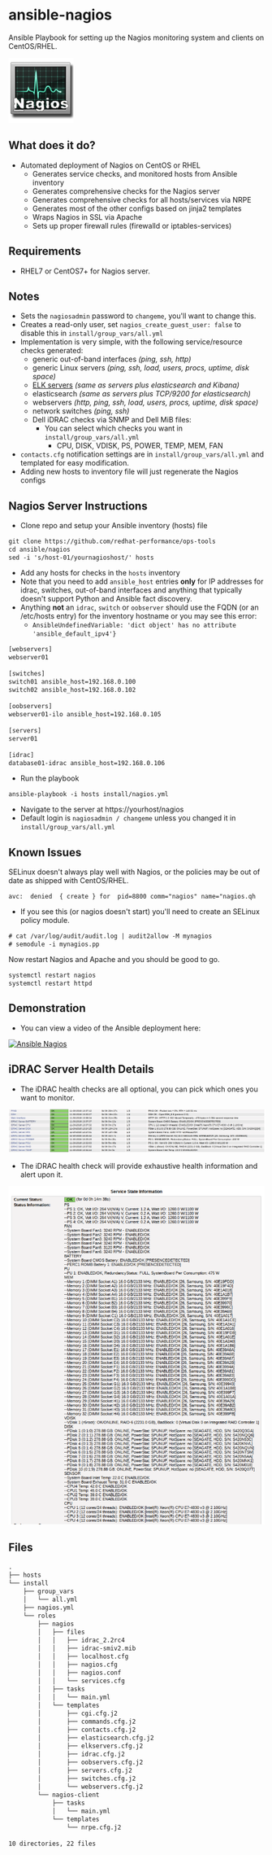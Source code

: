 ansible-nagios
==============
Ansible Playbook for setting up the Nagios monitoring system and clients on CentOS/RHEL.

![Nagios](/ansible/nagios/image/ansible-nagios.png?raw=true)

## What does it do?
   - Automated deployment of Nagios on CentOS or RHEL
     * Generates service checks, and monitored hosts from Ansible inventory
     * Generates comprehensive checks for the Nagios server
     * Generates comprehensive checks for all hosts/services via NRPE
     * Generates most of the other configs based on jinja2 templates
     * Wraps Nagios in SSL via Apache
     * Sets up proper firewall rules (firewalld or iptables-services)

## Requirements
   - RHEL7 or CentOS7+ for Nagios server.

## Notes
   - Sets the ```nagiosadmin``` password to ```changeme```, you'll want to change this.
   - Creates a read-only user, set ```nagios_create_guest_user: false``` to disable this in ```install/group_vars/all.yml```
   - Implementation is very simple, with the following service/resource checks generated:
     - generic out-of-band interfaces *(ping, ssh, http)*
     - generic Linux servers *(ping, ssh, load, users, procs, uptime, disk space)*
     - [ELK servers](https://github.com/sadsfae/ansible-elk) *(same as servers plus elasticsearch and Kibana)*
     - elasticsearch *(same as servers plus TCP/9200 for elasticsearch)*
     - webservers *(http, ping, ssh, load, users, procs, uptime, disk space)*
     - network switches *(ping, ssh)*
     - Dell iDRAC checks via SNMP and Dell MiB files:
       - You can select which checks you want in ```install/group_vars/all.yml```
         - CPU, DISK, VDISK, PS, POWER, TEMP, MEM, FAN
   - ```contacts.cfg``` notification settings are in ```install/group_vars/all.yml``` and templated for easy modification.
   - Adding new hosts to inventory file will just regenerate the Nagios configs

## Nagios Server Instructions
   - Clone repo and setup your Ansible inventory (hosts) file
```
git clone https://github.com/redhat-performance/ops-tools
cd ansible/nagios
sed -i 's/host-01/yournagioshost/' hosts
```
   - Add any hosts for checks in the ```hosts``` inventory
   - Note that you need to add ```ansible_host``` entries __only__ for IP addresses for idrac, switches, out-of-band interfaces and anything that typically doesn't support Python and Ansible fact discovery.
   - Anything __not__ an ```idrac```, ```switch``` or ```oobserver``` should use the FQDN (or an /etc/hosts entry) for the inventory hostname or you may see this error:
     - ```AnsibleUndefinedVariable: 'dict object' has no attribute 'ansible_default_ipv4'}```

```
[webservers]
webserver01

[switches]
switch01 ansible_host=192.168.0.100
switch02 ansible_host=192.168.0.102

[oobservers]
webserver01-ilo ansible_host=192.168.0.105

[servers]
server01

[idrac]
database01-idrac ansible_host=192.168.0.106

```
   - Run the playbook
```
ansible-playbook -i hosts install/nagios.yml
```
   - Navigate to the server at https://yourhost/nagios
   - Default login is ```nagiosadmin / changeme``` unless you changed it in ```install/group_vars/all.yml```

## Known Issues

SELinux doesn't always play well with Nagios, or the policies may be out of date as shipped with CentOS/RHEL.
```
avc:  denied  { create } for  pid=8800 comm="nagios" name="nagios.qh
```
   - If you see this (or nagios doesn't start) you'll need to create an SELinux policy module.
```
# cat /var/log/audit/audit.log | audit2allow -M mynagios
# semodule -i mynagios.pp
```
Now restart Nagios and Apache and you should be good to go.
```
systemctl restart nagios
systemctl restart httpd
```

## Demonstration
   - You can view a video of the Ansible deployment here:

[![Ansible Nagios](http://img.youtube.com/vi/6vfhflwC_Wg/0.jpg)](http://www.youtube.com/watch?v=6vfhflwC_Wg "Deploying Nagios with Ansible")

## iDRAC Server Health Details
   - The iDRAC health checks are all optional, you can pick which ones you want to monitor.

![CHECK](/ansible/nagios/image/idrac-check.jpg?raw=true)

   - The iDRAC health check will provide exhaustive health information and alert upon it.

![iDRAC](/ansible/nagios/image/nagios-idrac.png?raw=true)

## Files

```
.
├── hosts
└── install
    ├── group_vars
    │   └── all.yml
    ├── nagios.yml
    └── roles
        ├── nagios
        │   ├── files
        │   │   ├── idrac_2.2rc4
        │   │   ├── idrac-smiv2.mib
        │   │   ├── localhost.cfg
        │   │   ├── nagios.cfg
        │   │   ├── nagios.conf
        │   │   └── services.cfg
        │   ├── tasks
        │   │   └── main.yml
        │   └── templates
        │       ├── cgi.cfg.j2
        │       ├── commands.cfg.j2
        │       ├── contacts.cfg.j2
        │       ├── elasticsearch.cfg.j2
        │       ├── elkservers.cfg.j2
        │       ├── idrac.cfg.j2
        │       ├── oobservers.cfg.j2
        │       ├── servers.cfg.j2
        │       ├── switches.cfg.j2
        │       └── webservers.cfg.j2
        └── nagios-client
            ├── tasks
            │   └── main.yml
            └── templates
                └── nrpe.cfg.j2

10 directories, 22 files
```
